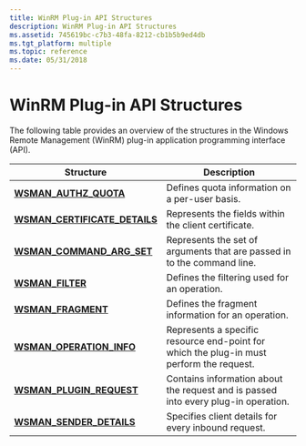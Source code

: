 ```yaml
---
title: WinRM Plug-in API Structures
description: WinRM Plug-in API Structures
ms.assetid: 745619bc-c7b3-48fa-8212-cb1b5b9ed4db
ms.tgt_platform: multiple
ms.topic: reference
ms.date: 05/31/2018
---
```


# WinRM Plug-in API Structures

The following table provides an overview of the structures in the Windows Remote Management (WinRM) plug-in application programming interface (API).



| Structure                                                        | Description                                                                              |
|------------------------------------------------------------------|------------------------------------------------------------------------------------------|
| [**WSMAN\_AUTHZ\_QUOTA**](/windows/desktop/api/Wsman/ns-wsman-wsman_authz_quota)                 | Defines quota information on a per-user basis.                                           |
| [**WSMAN\_CERTIFICATE\_DETAILS**](/windows/desktop/api/Wsman/ns-wsman-wsman_certificate_details) | Represents the fields within the client certificate.                                     |
| [**WSMAN\_COMMAND\_ARG\_SET**](/windows/desktop/api/Wsman/ns-wsman-wsman_command_arg_set)        | Represents the set of arguments that are passed in to the command line.                  |
| [**WSMAN\_FILTER**](/windows/desktop/api/Wsman/ns-wsman-wsman_filter)                            | Defines the filtering used for an operation.                                             |
| [**WSMAN\_FRAGMENT**](/windows/desktop/api/Wsman/ns-wsman-wsman_fragment)                        | Defines the fragment information for an operation.                                       |
| [**WSMAN\_OPERATION\_INFO**](/windows/desktop/api/Wsman/ns-wsman-wsman_operation_info)           | Represents a specific resource end-point for which the plug-in must perform the request. |
| [**WSMAN\_PLUGIN\_REQUEST**](/windows/desktop/api/Wsman/ns-wsman-wsman_plugin_request)           | Contains information about the request and is passed into every plug-in operation.       |
| [**WSMAN\_SENDER\_DETAILS**](/windows/desktop/api/Wsman/ns-wsman-wsman_sender_details)           | Specifies client details for every inbound request.                                      |



 

 

 




